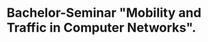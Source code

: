 Bachelor-Seminar "Mobility and Traffic in Computer Networks".
=====================================================
